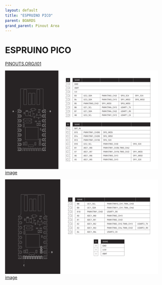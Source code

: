 ```yaml
---
layout: default
title: "ESPRUINO PICO"
parent: BOARDS
grand_parent: Pinout Area
---
```


# ESPRUINO PICO

<a href="https://www.PINOUTS.ORG/I01">PINOUTS.ORG/I01</a>

![image](./assets/88.png)  
[image](./assets/88.png)


![image](./assets/89.png)  
[image](./assets/89.png)
